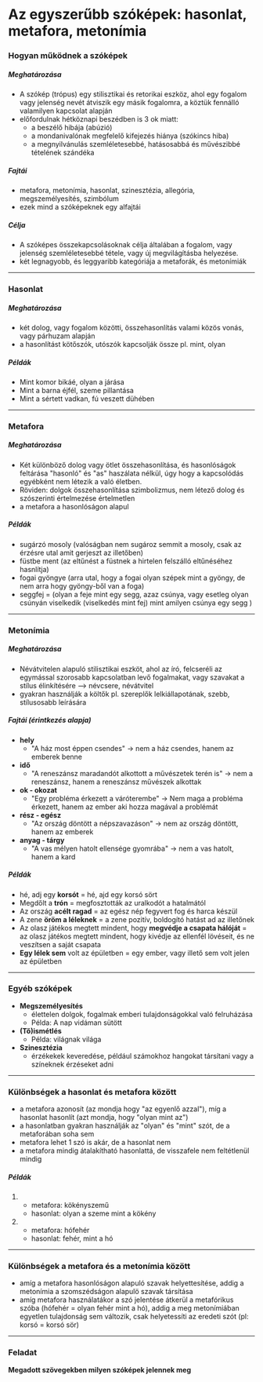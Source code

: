# Az egyszerűbb szóképek: hasonlat, metafora, metonímia
### Hogyan működnek a szóképek
##### Meghatározása
- A szókép (trópus) egy stilisztikai és retorikai eszköz, ahol egy fogalom vagy jelenség nevét átviszik egy másik fogalomra, a köztük fennálló valamilyen kapcsolat alapján
- előfordulnak hétköznapi beszédben is 3 ok miatt: 
	- a beszélő hibája (abúzió)
	- a mondanivalónak megfelelő kifejezés hiánya (szókincs hiba)
	- a megnyilvánulás szemléletesebbé, hatásosabbá és művészibbé tételének szándéka
##### Fajtái
- metafora, metonímia, hasonlat, szinesztézia, allegória, megszemélyesítés, szimbólum
- ezek mind a szóképeknek egy alfajtái
##### Célja
- A szóképes összekapcsolásoknak célja általában a fogalom, vagy jelenség szemléletesebbé tétele, vagy új megvilágításba helyezése. 
- két legnagyobb, és leggyaribb kategóriája a metaforák, és metonímiák
---
### Hasonlat
##### Meghatározása
- két dolog, vagy fogalom közötti, összehasonlítás valami közös vonás, vagy párhuzam alapján
- a hasonlítást kötőszók, utószók kapcsolják össze pl. mint, olyan
##### Példák
- Mint komor bikáé, olyan a járása
- Mint a barna éjfél, szeme pillantása
- Mint a sértett vadkan, fú veszett dühében
---
### Metafora 
##### Meghatározása
- Két különböző dolog vagy ötlet összehasonlítása, és hasonlóságok feltárása "hasonló" és "as" haszálata nélkül, úgy hogy a kapcsolódás egyébként nem létezik a való életben. 
- Röviden: dolgok összehasonlítása szimbolizmus, nem létező dolog és szószerinti értelmezése értelmetlen
- a metafora a hasonlóságon alapul
##### Példák
- sugárzó mosoly (valóságban nem sugároz semmit a mosoly, csak az érzésre utal amit gerjeszt az illetőben)
- füstbe ment (az eltűnést a füstnek a hirtelen felszálló eltűnéséhez hasnlítja)
- fogai gyöngye (arra utal, hogy a fogai olyan szépek mint a gyöngy, de nem arra hogy gyöngy-ből van a foga)
- seggfej = (olyan a feje mint egy segg, azaz csúnya, vagy esetleg olyan csúnyán viselkedik (viselkedés mint fej) mint amilyen csúnya egy segg )
---
### Metonímia 
##### Meghatározása
- Névátvitelen alapuló stilisztikai eszköt, ahol az író, felcseréli az egymással szorosabb kapcsolatban levő fogalmakat, vagy szavakat a stílus élinkítésére --> névcsere, névátvitel
- gyakran használják a költők pl. szereplők lelkiállapotának, szebb, stílusosabb leírására

##### Fajtái (érintkezés alapja)
- **hely**
	- "A ház most éppen csendes" &rarr; nem a ház csendes, hanem az emberek benne
- **idő**
	- "A reneszánsz maradandót alkottott a művészetek terén is" &rarr; nem a reneszánsz, hanem a reneszánsz művészek alkottak
- **ok - okozat**
	- "Egy probléma érkezett a váróterembe" &rarr; Nem maga a probléma érkezett, hanem az ember aki hozza magával a problémát
- **rész - egész**
	- "Az ország döntött a népszavazáson" &rarr; nem az ország döntött, hanem az emberek
- **anyag - tárgy**
	- "A vas mélyen hatolt ellensége gyomrába" &rarr; nem a vas hatolt, hanem a kard
##### Példák
- hé, adj egy **korsót** = hé, ajd egy korsó sört
- Megdőlt a **trón** = megfosztották az uralkodót a hatalmától
- Az ország **acélt ragad** = az egész nép fegyvert fog és harca készül
- A zene **öröm a léleknek** = a zene pozitív, boldogító hatást ad az illetőnek
- Az olasz játékos megtett mindent, hogy **megvédje a csapata hálóját** = az olasz játékos megtett mindent, hogy kivédje az ellenfél lövéseit, és ne veszítsen a saját csapata
- **Egy lélek sem** volt az épületben = egy ember, vagy illető sem volt jelen az épületben
---
### Egyéb szóképek
- **Megszemélyesítés**
	- élettelen dolgok, fogalmak emberi tulajdonságokkal való felruházása
	- Példa: A nap vidáman sütött
- **(Tő)ismétlés**
	- Példa: világnak világa
- **Szinesztézia**
	- érzékekek keveredése, például számokhoz hangokat társítani vagy a színeknek érzéseket adni
---
### Különbségek a hasonlat és metafora között
- a metafora azonosít (az mondja hogy "az egyenlő azzal"), míg a hasonlat hasonlít (azt mondja, hogy "olyan mint az")
- a hasonlatban gyakran használják az "olyan" és "mint" szót, de a metaforában soha sem
- metafora lehet 1 szó is akár, de a hasonlat nem
- a metafora mindig átalakítható hasonlattá, de visszafele nem feltétlenül mindig
##### Példák
1. 
	- metafora: kökényszemű
	- hasonlat: olyan a szeme mint a kökény
2. 
	- metafora: hófehér
	- hasonlat: fehér, mint a hó
---
### Különbségek a metafora és a metonímia között
- amíg a metafora hasonlóságon alapuló szavak helyettesítése, addig a metonímia a szomszédságon alapulö szavak társítása
- amíg metafora használatákor a szó jelentése átkerül a metafórikus szóba (hófehér = olyan fehér mint a hó), addig a meg metonímiában egyetlen tulajdonság sem változik, csak helyetessíti az eredeti szót (pl: korsó = korsó sör)
---
### Feladat
**Megadott szövegekben milyen szóképek jelennek meg**